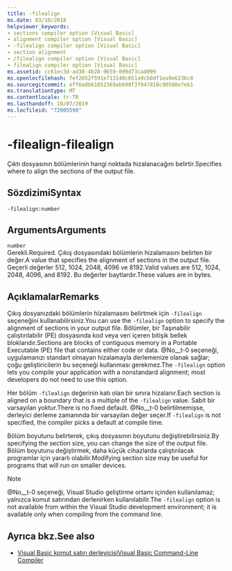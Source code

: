 ```yaml
---
title: -filealign
ms.date: 03/10/2018
helpviewer_keywords:
- sections compiler option [Visual Basic]
- alignment compiler option [Visual Basic]
- -filealign compiler option [Visual Basic]
- section alignment
- /filealign compiler option [Visual Basic]
- filealign compiler option [Visual Basic]
ms.assetid: cc61ec3d-ad38-4b28-9659-099d73cad099
ms.openlocfilehash: fef2652f591e713140c651a9cb0df1ea9e6236c8
ms.sourcegitcommit: eff6adb61852369ab690f3f047818c90580e7eb1
ms.translationtype: MT
ms.contentlocale: tr-TR
ms.lasthandoff: 10/07/2019
ms.locfileid: "72005590"
---
```

# <a name="-filealign"></a><span data-ttu-id="df776-102">-filealign</span><span class="sxs-lookup"><span data-stu-id="df776-102">-filealign</span></span>
<span data-ttu-id="df776-103">Çıktı dosyasının bölümlerinin hangi noktada hizalanacağını belirtir.</span><span class="sxs-lookup"><span data-stu-id="df776-103">Specifies where to align the sections of the output file.</span></span>  
  
## <a name="syntax"></a><span data-ttu-id="df776-104">Sözdizimi</span><span class="sxs-lookup"><span data-stu-id="df776-104">Syntax</span></span>  
  
```console  
-filealign:number  
```  
  
## <a name="arguments"></a><span data-ttu-id="df776-105">Arguments</span><span class="sxs-lookup"><span data-stu-id="df776-105">Arguments</span></span>  
 `number`  
 <span data-ttu-id="df776-106">Gerekli.</span><span class="sxs-lookup"><span data-stu-id="df776-106">Required.</span></span> <span data-ttu-id="df776-107">Çıkış dosyasındaki bölümlerin hizalamasını belirten bir değer.</span><span class="sxs-lookup"><span data-stu-id="df776-107">A value that specifies the alignment of sections in the output file.</span></span> <span data-ttu-id="df776-108">Geçerli değerler 512, 1024, 2048, 4096 ve 8192.</span><span class="sxs-lookup"><span data-stu-id="df776-108">Valid values are 512, 1024, 2048, 4096, and 8192.</span></span> <span data-ttu-id="df776-109">Bu değerler baytlardır.</span><span class="sxs-lookup"><span data-stu-id="df776-109">These values are in bytes.</span></span>  
  
## <a name="remarks"></a><span data-ttu-id="df776-110">Açıklamalar</span><span class="sxs-lookup"><span data-stu-id="df776-110">Remarks</span></span>  
 <span data-ttu-id="df776-111">Çıkış dosyanızdaki bölümlerin hizalamasını belirtmek için `-filealign` seçeneğini kullanabilirsiniz.</span><span class="sxs-lookup"><span data-stu-id="df776-111">You can use the `-filealign` option to specify the alignment of sections in your output file.</span></span> <span data-ttu-id="df776-112">Bölümler, bir Taşınabilir çalıştırılabilir (PE) dosyasında kod veya veri içeren bitişik bellek bloklarıdır.</span><span class="sxs-lookup"><span data-stu-id="df776-112">Sections are blocks of contiguous memory in a Portable Executable (PE) file that contains either code or data.</span></span> <span data-ttu-id="df776-113">@No__t-0 seçeneği, uygulamanızı standart olmayan hizalamayla derlemenize olanak sağlar; çoğu geliştiricilerin bu seçeneği kullanması gerekmez.</span><span class="sxs-lookup"><span data-stu-id="df776-113">The `-filealign` option lets you compile your application with a nonstandard alignment; most developers do not need to use this option.</span></span>  
  
 <span data-ttu-id="df776-114">Her bölüm `-filealign` değerinin katı olan bir sınıra hizalanır.</span><span class="sxs-lookup"><span data-stu-id="df776-114">Each section is aligned on a boundary that is a multiple of the `-filealign` value.</span></span> <span data-ttu-id="df776-115">Sabit bir varsayılan yoktur.</span><span class="sxs-lookup"><span data-stu-id="df776-115">There is no fixed default.</span></span> <span data-ttu-id="df776-116">@No__t-0 belirtilmemişse, derleyici derleme zamanında bir varsayılan değer seçer.</span><span class="sxs-lookup"><span data-stu-id="df776-116">If `-filealign` is not specified, the compiler picks a default at compile time.</span></span>  
  
 <span data-ttu-id="df776-117">Bölüm boyutunu belirterek, çıkış dosyasının boyutunu değiştirebilirsiniz.</span><span class="sxs-lookup"><span data-stu-id="df776-117">By specifying the section size, you can change the size of the output file.</span></span> <span data-ttu-id="df776-118">Bölüm boyutunu değiştirmek, daha küçük cihazlarda çalıştırılacak programlar için yararlı olabilir.</span><span class="sxs-lookup"><span data-stu-id="df776-118">Modifying section size may be useful for programs that will run on smaller devices.</span></span>  
  
> [!NOTE]
> <span data-ttu-id="df776-119">@No__t-0 seçeneği, Visual Studio geliştirme ortamı içinden kullanılamaz; yalnızca komut satırından derlenirken kullanılabilir.</span><span class="sxs-lookup"><span data-stu-id="df776-119">The `-filealign` option is not available from within the Visual Studio development environment; it is available only when compiling from the command line.</span></span>  
  
## <a name="see-also"></a><span data-ttu-id="df776-120">Ayrıca bkz.</span><span class="sxs-lookup"><span data-stu-id="df776-120">See also</span></span>

- [<span data-ttu-id="df776-121">Visual Basic komut satırı derleyicisi</span><span class="sxs-lookup"><span data-stu-id="df776-121">Visual Basic Command-Line Compiler</span></span>](../../../visual-basic/reference/command-line-compiler/index.md)
